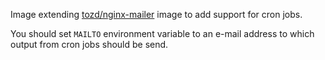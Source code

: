 Image extending [tozd/nginx-mailer](https://github.com/tozd/docker-nginx-mailer) image to add support for cron jobs.

You should set `MAILTO` environment variable to an e-mail address to which output from cron jobs should be send.
